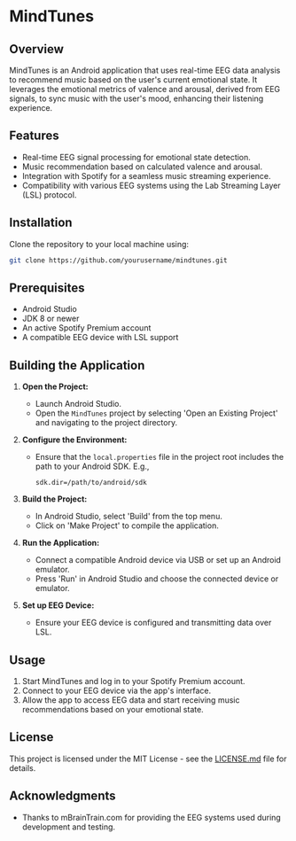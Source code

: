 
# MindTunes

## Overview

MindTunes is an Android application that uses real-time EEG data analysis to recommend music based on the user's current emotional state. It leverages the emotional metrics of valence and arousal, derived from EEG signals, to sync music with the user's mood, enhancing their listening experience.

## Features

- Real-time EEG signal processing for emotional state detection.
- Music recommendation based on calculated valence and arousal.
- Integration with Spotify for a seamless music streaming experience.
- Compatibility with various EEG systems using the Lab Streaming Layer (LSL) protocol.

## Installation

Clone the repository to your local machine using:

```bash
git clone https://github.com/yourusername/mindtunes.git
```

## Prerequisites

- Android Studio
- JDK 8 or newer
- An active Spotify Premium account
- A compatible EEG device with LSL support

## Building the Application

1. **Open the Project:**
   - Launch Android Studio.
   - Open the `MindTunes` project by selecting 'Open an Existing Project' and navigating to the project directory.

2. **Configure the Environment:**
   - Ensure that the `local.properties` file in the project root includes the path to your Android SDK. E.g.,
     ```
     sdk.dir=/path/to/android/sdk
     ```

3. **Build the Project:**
   - In Android Studio, select 'Build' from the top menu.
   - Click on 'Make Project' to compile the application.

4. **Run the Application:**
   - Connect a compatible Android device via USB or set up an Android emulator.
   - Press 'Run' in Android Studio and choose the connected device or emulator.

5. **Set up EEG Device:**
   - Ensure your EEG device is configured and transmitting data over LSL.

## Usage

1. Start MindTunes and log in to your Spotify Premium account.
2. Connect to your EEG device via the app's interface.
3. Allow the app to access EEG data and start receiving music recommendations based on your emotional state.

## License

This project is licensed under the MIT License - see the [LICENSE.md](LICENSE.md) file for details.

## Acknowledgments

- Thanks to mBrainTrain.com for providing the EEG systems used during development and testing.
